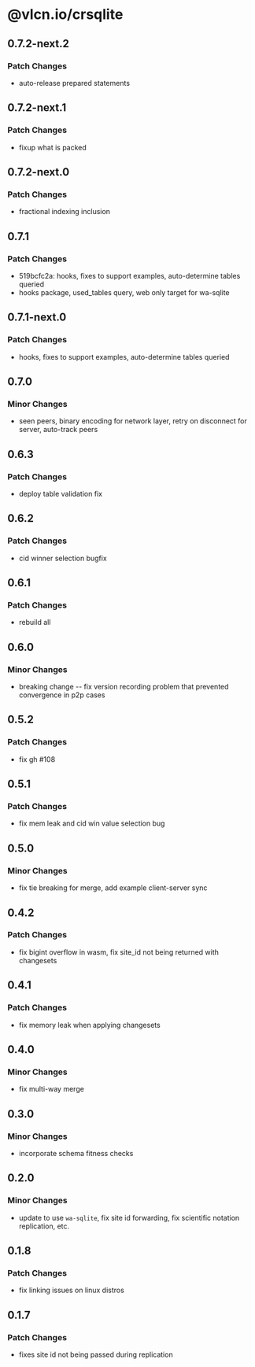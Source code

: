 # @vlcn.io/crsqlite

## 0.7.2-next.2

### Patch Changes

- auto-release prepared statements

## 0.7.2-next.1

### Patch Changes

- fixup what is packed

## 0.7.2-next.0

### Patch Changes

- fractional indexing inclusion

## 0.7.1

### Patch Changes

- 519bcfc2a: hooks, fixes to support examples, auto-determine tables queried
- hooks package, used_tables query, web only target for wa-sqlite

## 0.7.1-next.0

### Patch Changes

- hooks, fixes to support examples, auto-determine tables queried

## 0.7.0

### Minor Changes

- seen peers, binary encoding for network layer, retry on disconnect for server, auto-track peers

## 0.6.3

### Patch Changes

- deploy table validation fix

## 0.6.2

### Patch Changes

- cid winner selection bugfix

## 0.6.1

### Patch Changes

- rebuild all

## 0.6.0

### Minor Changes

- breaking change -- fix version recording problem that prevented convergence in p2p cases

## 0.5.2

### Patch Changes

- fix gh #108

## 0.5.1

### Patch Changes

- fix mem leak and cid win value selection bug

## 0.5.0

### Minor Changes

- fix tie breaking for merge, add example client-server sync

## 0.4.2

### Patch Changes

- fix bigint overflow in wasm, fix site_id not being returned with changesets

## 0.4.1

### Patch Changes

- fix memory leak when applying changesets

## 0.4.0

### Minor Changes

- fix multi-way merge

## 0.3.0

### Minor Changes

- incorporate schema fitness checks

## 0.2.0

### Minor Changes

- update to use `wa-sqlite`, fix site id forwarding, fix scientific notation replication, etc.

## 0.1.8

### Patch Changes

- fix linking issues on linux distros

## 0.1.7

### Patch Changes

- fixes site id not being passed during replication
